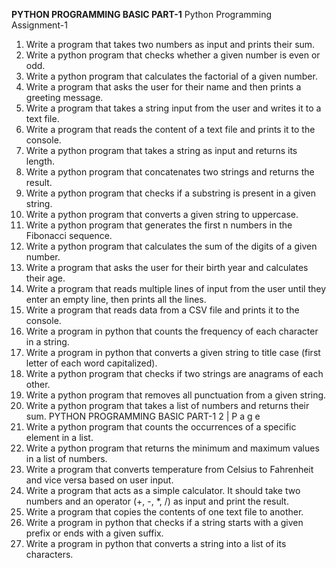 **PYTHON PROGRAMMING BASIC PART-1**
Python Programming Assignment-1
1. Write a program that takes two numbers as input and prints their sum.
2. Write a python program that checks whether a given number is even or
odd.
3. Write a python program that calculates the factorial of a given number.
4. Write a program that asks the user for their name and then prints a
greeting message.
5. Write a program that takes a string input from the user and writes it to a
text file.
6. Write a program that reads the content of a text file and prints it to the
console.
7. Write a python program that takes a string as input and returns its length.
8. Write a python program that concatenates two strings and returns the
result.
9. Write a python program that checks if a substring is present in a given
string.
10. Write a python program that converts a given string to uppercase.
11. Write a python program that generates the first n numbers in the
Fibonacci sequence.
12. Write a python program that calculates the sum of the digits of a given
number.
13. Write a program that asks the user for their birth year and calculates their
age.
14. Write a program that reads multiple lines of input from the user until they
enter an empty line, then prints all the lines.
15. Write a program that reads data from a CSV file and prints it to the
console.
16. Write a program in python that counts the frequency of each character in
a string.
17. Write a program in python that converts a given string to title case (first
letter of each word capitalized).
18. Write a python program that checks if two strings are anagrams of each
other.
19. Write a python program that removes all punctuation from a given string.
20. Write a python program that takes a list of numbers and returns their sum.
PYTHON PROGRAMMING BASIC PART-1
2 | P a g e
21. Write a python program that counts the occurrences of a specific element
in a list.
22. Write a python program that returns the minimum and maximum values
in a list of numbers.
23. Write a program that converts temperature from Celsius to Fahrenheit
and vice versa based on user input.
24. Write a program that acts as a simple calculator. It should take two
numbers and an operator (+, -, *, /) as input and print the result.
25. Write a program that copies the contents of one text file to another.
26. Write a program in python that checks if a string starts with a given prefix
or ends with a given suffix.
27. Write a program in python that converts a string into a list of its characters.
